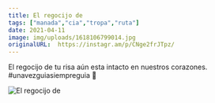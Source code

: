 ```yaml
---
title: El regocijo de
tags: ["manada","cia","tropa","ruta"]
date: 2021-04-11
image: img/uploads/1618106799014.jpg
originalURL:  https://instagr.am/p/CNge2frJTpz/
---
```


El regocijo de tu risa aún esta intacto en nuestros corazones. 
#unavezguiasiempreguia 💜

![El regocijo de](/img/uploads/1618106799014.jpg)
